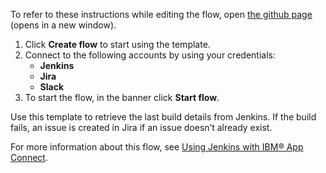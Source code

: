 To refer to these instructions while editing the flow, open [the github page](https://github.com/ot4i/app-connect-templates/blob/main/resources/markdown/Retrieve%20the%20last%20build%20from%20Jenkins%20and%20if%20the%20build%20fails%20create%20an%20issue%20in%20Jira%20if%20an%20issue%20does%20not%20already%20exist_instructions.md) (opens in a new window).

1. Click **Create flow** to start using the template.
2. Connect to the following accounts by using your credentials:
   - **Jenkins** 
   - **Jira**
   - **Slack**
3. To start the flow, in the banner click **Start flow**.

Use this template to retrieve the last build details from Jenkins. If the build fails, an issue is created in Jira if an issue doesn’t already exist.

For more information about this flow, see [Using Jenkins with IBM® App Connect](https://community.ibm.com/community/user/integration/blogs/shamini-arumugam1/2020/12/15/using-ibm-app-connect-to-interact-with-jenkins).
